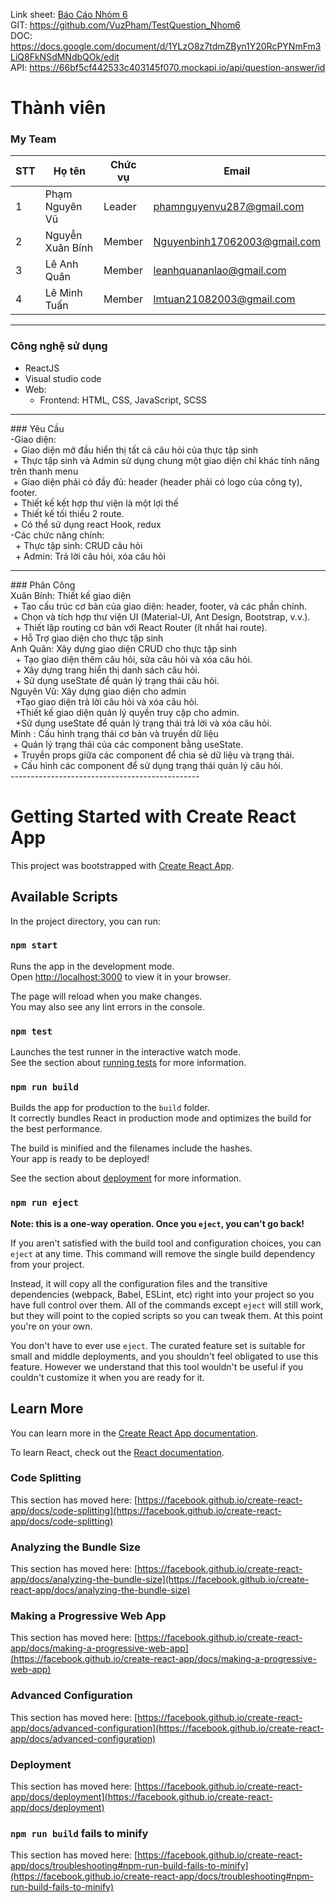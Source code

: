 Link sheet: [Báo Cáo Nhóm 6](https://docs.google.com/spreadsheets/d/119bNqV_IazycFBhkVsnMN8nDOzaW4BvZleZ-f1Xn3NU/edit?hl=vi&gid=0#gid=0)
<br/>
GIT: https://github.com/VuzPham/TestQuestion_Nhom6
<br/>
DOC: https://docs.google.com/document/d/1YLzO8z7tdmZByn1Y20RcPYNmFm3LiQ8FkNSdMNdbQOk/edit
<br/>
API: https://66bf5cf442533c403145f070.mockapi.io/api/question-answer/id


# Thành viên
<h3>My Team  </h3>

| STT | Họ tên | Chức vụ  |  Email  | 
|----------------|--------------------|--------------------|--------------------|
|  1  |  Phạm Nguyên Vũ  |   Leader  |   phamnguyenvu287@gmail.com  |
|  2  |  Nguyễn Xuân Bính  |   Member  |   Nguyenbinh17062003@gmail.com  |
|  3  |  Lê Anh Quân  |   Member  |   leanhquananlao@gmail.com  |
|  4  |  Lê Minh Tuấn  |   Member  |   lmtuan21082003@gmail.com  |

-----------------------------------------------
### Công nghệ sử dụng </br>
 - ReactJS </br>
 - Visual studio code </br>
 - Web:</br>
  	+ Frontend: HTML, CSS, JavaScript, SCSS</br>
-----------------------------------------------
</p>
### Yêu Cầu</br>
-Giao diện:</br>
  &nbsp+ Giao diện mở đầu hiển thị tất cả câu hỏi của thực tập sinh</br>
  &nbsp+ Thực tập sinh và Admin sử dụng chung một giao diện chỉ khác tính năng trên thanh menu</br>
  &nbsp+ Giao diện phải có đầy đủ: header (header phải có logo của công ty), footer.</br>
  &nbsp+ Thiết kế kết hợp thư viện là một lợi thế</br>
  &nbsp+ Thiết kế tối thiểu 2 route.</br>
  &nbsp+ Có thể sử dụng react Hook, redux</br>
-Các chức năng chính:</br>
 &nbsp + Thực tập sinh: CRUD câu hỏi</br>
 &nbsp + Admin: Trả lời câu hỏi, xóa câu hỏi</br>

-----------------------------------------------
</p>
### Phân Công</br>
Xuân Bính: Thiết kế giao diện</br>
  &nbsp+ Tạo cấu trúc cơ bản của giao diện: header, footer, và các phần chính.</br>
  &nbsp+ Chọn và tích hợp thư viện UI (Material-UI, Ant Design, Bootstrap, v.v.).</br>
 &nbsp + Thiết lập routing cơ bản với React Router (ít nhất hai route).</br>
  &nbsp+ Hỗ Trợ giao diện cho thực tập sinh</br>
Anh Quân: Xây dựng giao diện CRUD cho thực tập sinh</br>
 &nbsp + Tạo giao diện thêm câu hỏi, sửa câu hỏi và xóa câu hỏi.</br>
 &nbsp + Xây dựng trang hiển thị danh sách câu hỏi.</br>
 &nbsp + Sử dụng useState để quản lý trạng thái câu hỏi.</br>
Nguyên Vũ: Xây dựng giao diện cho admin</br>
&nbsp  +Tạo giao diện trả lời câu hỏi và xóa câu hỏi.</br>
&nbsp  +Thiết kế giao diện quản lý quyền truy cập cho admin.</br>
 &nbsp +Sử dụng useState để quản lý trạng thái trả lời và xóa câu hỏi.</br>
Minh : Cấu hình trạng thái cơ bản và truyền dữ liệu</br>
  &nbsp+ Quản lý trạng thái của các component bằng useState.</br>
  &nbsp+ Truyền props giữa các component để chia sẻ dữ liệu và trạng thái.</br>
  &nbsp+ Cấu hình các component để sử dụng trạng thái quản lý câu hỏi.</br>
-----------------------------------------------

# Getting Started with Create React App

This project was bootstrapped with [Create React App](https://github.com/facebook/create-react-app).

## Available Scripts

In the project directory, you can run:

### `npm start`

Runs the app in the development mode.\
Open [http://localhost:3000](http://localhost:3000) to view it in your browser.

The page will reload when you make changes.\
You may also see any lint errors in the console.

### `npm test`

Launches the test runner in the interactive watch mode.\
See the section about [running tests](https://facebook.github.io/create-react-app/docs/running-tests) for more information.

### `npm run build`

Builds the app for production to the `build` folder.\
It correctly bundles React in production mode and optimizes the build for the best performance.

The build is minified and the filenames include the hashes.\
Your app is ready to be deployed!

See the section about [deployment](https://facebook.github.io/create-react-app/docs/deployment) for more information.

### `npm run eject`

**Note: this is a one-way operation. Once you `eject`, you can't go back!**

If you aren't satisfied with the build tool and configuration choices, you can `eject` at any time. This command will remove the single build dependency from your project.

Instead, it will copy all the configuration files and the transitive dependencies (webpack, Babel, ESLint, etc) right into your project so you have full control over them. All of the commands except `eject` will still work, but they will point to the copied scripts so you can tweak them. At this point you're on your own.

You don't have to ever use `eject`. The curated feature set is suitable for small and middle deployments, and you shouldn't feel obligated to use this feature. However we understand that this tool wouldn't be useful if you couldn't customize it when you are ready for it.

## Learn More

You can learn more in the [Create React App documentation](https://facebook.github.io/create-react-app/docs/getting-started).

To learn React, check out the [React documentation](https://reactjs.org/).

### Code Splitting

This section has moved here: [https://facebook.github.io/create-react-app/docs/code-splitting](https://facebook.github.io/create-react-app/docs/code-splitting)

### Analyzing the Bundle Size

This section has moved here: [https://facebook.github.io/create-react-app/docs/analyzing-the-bundle-size](https://facebook.github.io/create-react-app/docs/analyzing-the-bundle-size)

### Making a Progressive Web App

This section has moved here: [https://facebook.github.io/create-react-app/docs/making-a-progressive-web-app](https://facebook.github.io/create-react-app/docs/making-a-progressive-web-app)

### Advanced Configuration

This section has moved here: [https://facebook.github.io/create-react-app/docs/advanced-configuration](https://facebook.github.io/create-react-app/docs/advanced-configuration)

### Deployment

This section has moved here: [https://facebook.github.io/create-react-app/docs/deployment](https://facebook.github.io/create-react-app/docs/deployment)

### `npm run build` fails to minify

This section has moved here: [https://facebook.github.io/create-react-app/docs/troubleshooting#npm-run-build-fails-to-minify](https://facebook.github.io/create-react-app/docs/troubleshooting#npm-run-build-fails-to-minify)
